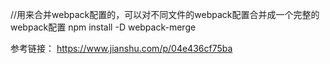 //用来合并webpack配置的，可以对不同文件的webpack配置合并成一个完整的webpack配置
npm install -D webpack-merge

参考链接：
https://www.jianshu.com/p/04e436cf75ba

